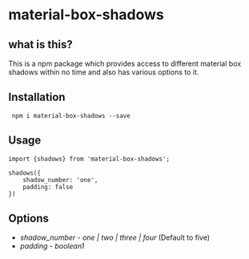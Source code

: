 # material-box-shadows

## what is this?
This is a npm package which provides access to different material box shadows within no time and also has various options to it.

## Installation

 ` npm i material-box-shadows --save`

## Usage

```
import {shadows} from 'material-box-shadows';

shadows({
    shadow_number: 'one',
    padding: false
})

```
## Options

* *shadow_number* - _one | two | three | four_ (Default to five)
* *padding* - _boolean1_